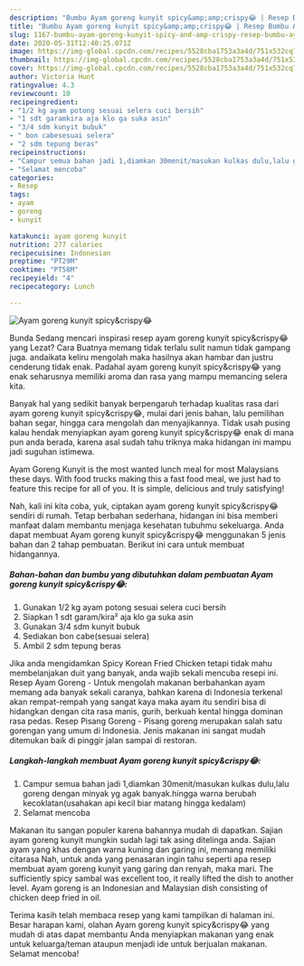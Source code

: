 ```yaml
---
description: "Bumbu Ayam goreng kunyit spicy&amp;amp;crispy😂 | Resep Bumbu Ayam goreng kunyit spicy&amp;amp;crispy😂 Yang Menggugah Selera"
title: "Bumbu Ayam goreng kunyit spicy&amp;amp;crispy😂 | Resep Bumbu Ayam goreng kunyit spicy&amp;amp;crispy😂 Yang Menggugah Selera"
slug: 1167-bumbu-ayam-goreng-kunyit-spicy-and-amp-crispy-resep-bumbu-ayam-goreng-kunyit-spicy-and-amp-crispy-yang-menggugah-selera
date: 2020-05-31T12:40:25.071Z
image: https://img-global.cpcdn.com/recipes/5528cba1753a3a4d/751x532cq70/ayam-goreng-kunyit-spicycrispy😂-foto-resep-utama.jpg
thumbnail: https://img-global.cpcdn.com/recipes/5528cba1753a3a4d/751x532cq70/ayam-goreng-kunyit-spicycrispy😂-foto-resep-utama.jpg
cover: https://img-global.cpcdn.com/recipes/5528cba1753a3a4d/751x532cq70/ayam-goreng-kunyit-spicycrispy😂-foto-resep-utama.jpg
author: Victoria Hunt
ratingvalue: 4.3
reviewcount: 10
recipeingredient:
- "1/2 kg ayam potong sesuai selera cuci bersih"
- "1 sdt garamkira aja klo ga suka asin"
- "3/4 sdm kunyit bubuk"
- " bon cabesesuai selera"
- "2 sdm tepung beras"
recipeinstructions:
- "Campur semua bahan jadi 1,diamkan 30menit/masukan kulkas dulu,lalu goreng dengan minyak yg agak banyak.hingga warna berubah kecoklatan(usahakan api kecil biar matang hingga kedalam)"
- "Selamat mencoba"
categories:
- Resep
tags:
- ayam
- goreng
- kunyit

katakunci: ayam goreng kunyit 
nutrition: 277 calories
recipecuisine: Indonesian
preptime: "PT29M"
cooktime: "PT58M"
recipeyield: "4"
recipecategory: Lunch

---
```



![Ayam goreng kunyit spicy&amp;crispy😂](https://img-global.cpcdn.com/recipes/5528cba1753a3a4d/751x532cq70/ayam-goreng-kunyit-spicycrispy😂-foto-resep-utama.jpg)

Bunda Sedang mencari inspirasi resep ayam goreng kunyit spicy&amp;crispy😂 yang Lezat? Cara Buatnya memang tidak terlalu sulit namun tidak gampang juga. andaikata keliru mengolah maka hasilnya akan hambar dan justru cenderung tidak enak. Padahal ayam goreng kunyit spicy&amp;crispy😂 yang enak seharusnya memiliki aroma dan rasa yang mampu memancing selera kita.

Banyak hal yang sedikit banyak berpengaruh terhadap kualitas rasa dari ayam goreng kunyit spicy&amp;crispy😂, mulai dari jenis bahan, lalu pemilihan bahan segar, hingga cara mengolah dan menyajikannya. Tidak usah pusing kalau hendak menyiapkan ayam goreng kunyit spicy&amp;crispy😂 enak di mana pun anda berada, karena asal sudah tahu triknya maka hidangan ini mampu jadi suguhan istimewa.

Ayam Goreng Kunyit is the most wanted lunch meal for most Malaysians these days. With food trucks making this a fast food meal, we just had to feature this recipe for all of you. It is simple, delicious and truly satisfying!


Nah, kali ini kita coba, yuk, ciptakan ayam goreng kunyit spicy&amp;crispy😂 sendiri di rumah. Tetap berbahan sederhana, hidangan ini bisa memberi manfaat dalam membantu menjaga kesehatan tubuhmu sekeluarga. Anda dapat membuat Ayam goreng kunyit spicy&amp;crispy😂 menggunakan 5 jenis bahan dan 2 tahap pembuatan. Berikut ini cara untuk membuat hidangannya.

<!--inarticleads1-->

##### Bahan-bahan dan bumbu yang dibutuhkan dalam pembuatan Ayam goreng kunyit spicy&amp;crispy😂:

1. Gunakan 1/2 kg ayam potong sesuai selera cuci bersih
1. Siapkan 1 sdt garam/kira² aja klo ga suka asin
1. Gunakan 3/4 sdm kunyit bubuk
1. Sediakan  bon cabe(sesuai selera)
1. Ambil 2 sdm tepung beras


Jika anda mengidamkan Spicy Korean Fried Chicken tetapi tidak mahu membelanjakan duit yang banyak, anda wajib sekali mencuba resepi ini. Resep Ayam Goreng - Untuk mengolah makanan berbahankan ayam memang ada banyak sekali caranya, bahkan karena di Indonesia terkenal akan rempat-rempah yang sangat kaya maka ayam itu sendiri bisa di hidangkan dengan cita rasa manis, gurih, berkuah kental hingga dominan rasa pedas. Resep Pisang Goreng - Pisang goreng merupakan salah satu gorengan yang umum di Indonesia. Jenis makanan ini sangat mudah ditemukan baik di pinggir jalan sampai di restoran. 

<!--inarticleads2-->

##### Langkah-langkah membuat Ayam goreng kunyit spicy&amp;crispy😂:

1. Campur semua bahan jadi 1,diamkan 30menit/masukan kulkas dulu,lalu goreng dengan minyak yg agak banyak.hingga warna berubah kecoklatan(usahakan api kecil biar matang hingga kedalam)
1. Selamat mencoba


Makanan itu sangan populer karena bahannya mudah di dapatkan. Sajian ayam goreng kunyit mungkin sudah lagi tak asing ditelinga anda. Sajian ayam yang khas dengan warna kuning dan garing ini, memang memiliki citarasa Nah, untuk anda yang penasaran ingin tahu seperti apa resep membuat ayam goreng kunyit yang garing dan renyah, maka mari. The sufficiently spicy sambal was excellent too, it really lifted the dish to another level. Ayam goreng is an Indonesian and Malaysian dish consisting of chicken deep fried in oil. 

Terima kasih telah membaca resep yang kami tampilkan di halaman ini. Besar harapan kami, olahan Ayam goreng kunyit spicy&amp;crispy😂 yang mudah di atas dapat membantu Anda menyiapkan makanan yang enak untuk keluarga/teman ataupun menjadi ide untuk berjualan makanan. Selamat mencoba!

